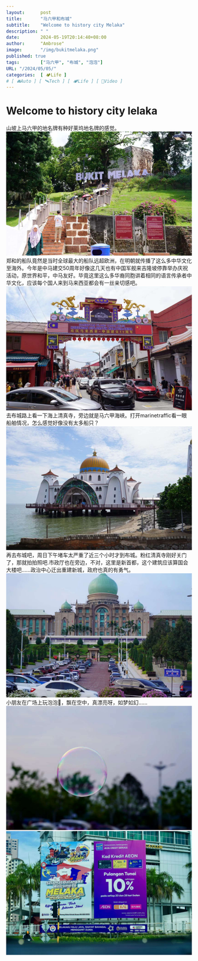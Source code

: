 ```yaml
---
layout:      post
title:       "马六甲和布城"
subtitle:    "Welcome to history city Melaka"
description: " "
date:        2024-05-19T20:14:40+08:00
author:      "Ambrose"
image:       "/img/bukitmelaka.png"
published: true 
tags:        ["马六甲", "布城", "泡泡"]
URL: "/2024/05/05/"
categories:  [ 🏕️Life ]
# [ 🚘Auto ] [ 🛰️Tech ] [ 🏕️Life ] [ 🎥Video ]
---
```


# Welcome to history city lelaka
山坡上马六甲的地名牌有种好莱坞地名牌的感觉。
![maliujia](pic/bukitmelaka.png)
郑和的船队竟然是当时全球最大的船队远超欧洲，在明朝就传播了这么多中华文化至海外。今年是中马建交50周年好像这几天也有中国军舰来吉隆坡停靠举办庆祝活动，原世界和平，中马友好。毕竟这里这么多华裔同胞讲着相同的语言传承者中华文化，应该每个国人来到马来西亚都会有一丝亲切感吧。
![zhongma](pic/malayachina50.png)
去布城路上看一下海上清真寺，旁边就是马六甲海峡。打开marinetraffic看一眼船舶情况，怎么感觉好像没有太多船只？
![qingzhengsi](pic/haishangqingzhensi.png)
再去布城吧，周日下午堵车太严重了近三个小时才到布城。粉红清真寺刚好关门了，那就拍拍照吧.市政厅也在旁边，不对，这里是新首都，这个建筑应该算国会大楼吧……政治中心迁出重建新城，政府也真的有勇气。
![bucheng](pic/bucheng.png)
小朋友在广场上玩泡泡🫧，飘在空中，真漂亮呀，如梦如幻……
![paopao](pic/paopao.png)
![guanggaopai](pic/guanggaopai.png)
